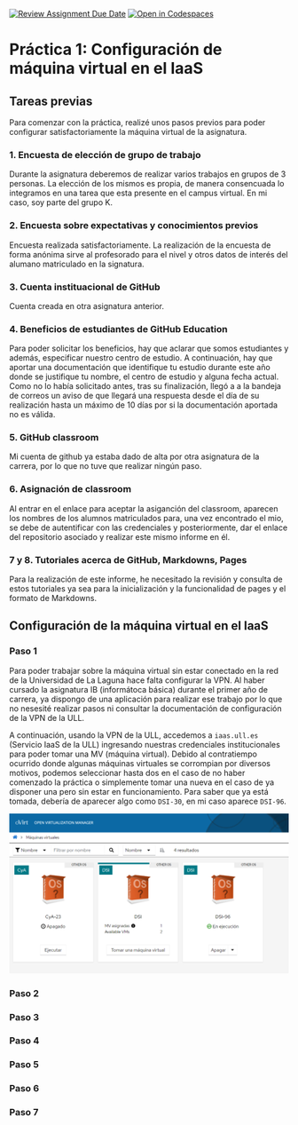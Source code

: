[![Review Assignment Due Date](https://classroom.github.com/assets/deadline-readme-button-22041afd0340ce965d47ae6ef1cefeee28c7c493a6346c4f15d667ab976d596c.svg)](https://classroom.github.com/a/h8fF_2CY)
[![Open in Codespaces](https://classroom.github.com/assets/launch-codespace-2972f46106e565e64193e422d61a12cf1da4916b45550586e14ef0a7c637dd04.svg)](https://classroom.github.com/open-in-codespaces?assignment_repo_id=17999013)

# Práctica 1: Configuración de máquina virtual en el IaaS
## Tareas previas

Para comenzar con la práctica, realizé unos pasos previos para poder configurar satisfactoriamente la máquina virtual de la asignatura.

### 1. Encuesta de elección de grupo de trabajo

Durante la asignatura deberemos de realizar varios trabajos en grupos de 3 personas. La elección de los mismos es propia, de manera consencuada lo integramos en una tarea que esta presente en el campus virtual. En mi caso, soy parte del grupo K.

### 2. Encuesta sobre expectativas y conocimientos previos

Encuesta realizada satisfactoriamente. La realización de la encuesta de forma anónima sirve al profesorado para el nivel y otros datos de interés del alumano matriculado en la signatura.

### 3. Cuenta instituacional de GitHub

Cuenta creada en otra asignatura anterior.

### 4. Beneficios de estudiantes de GitHub Education

Para poder solicitar los beneficios, hay que aclarar que somos estudiantes y además, especificar nuestro centro de estudio. A continuación, hay que aportar una documentación que identifique tu estudio durante este año donde se justifique tu nombre, el centro de estudio y alguna fecha actual. 
Como no lo había solicitado antes, tras su finalización, llegó a a la bandeja de correos un aviso de que llegará una respuesta desde el día de su realización hasta un máximo de 10 días por si la documentación aportada no es válida.



### 5. GitHub classroom

Mi cuenta de github ya estaba dado de alta por otra asignatura de la carrera, por lo que no tuve que realizar ningún paso.

### 6. Asignación de classroom

Al entrar en el enlace para aceptar la asiganción del classroom, aparecen los nombres de los alumnos matriculados para, una vez encontrado el mio, se debe de autentificar con las credenciales y posteriormente, dar el enlace del repositorio asociado y realizar este mismo informe en él.

### 7 y 8. Tutoriales acerca de GitHub, Markdowns, Pages

Para la realización de este informe, he necesitado la revisión y consulta de estos tutoriales ya sea para la inicialización y la funcionalidad de pages y el formato de Markdowns.

## Configuración de la máquina virtual en el IaaS

### Paso 1

Para poder trabajar sobre la máquina virtual sin estar conectado en la red de la Universidad de La Laguna hace falta configurar la VPN. Al haber cursado la asignatura IB (informátoca básica) durante el primer año de carrera, ya dispongo de una aplicación para realizar ese trabajo por lo que no nesesité realizar pasos ni consultar la documentación de configuración de la VPN de la ULL. 

A continuación, usando la VPN de la ULL, accedemos a `iaas.ull.es` (Servicio IaaS de la ULL) ingresando nuestras credenciales institucionales para poder tomar una MV (máquina virtual). Debido al contratiempo ocurrido donde algunas máquinas virtuales se corrompian por diversos motivos, podemos seleccionar hasta dos en el caso de no haber comenzado la práctica o simplemente tomar una nueva en el caso de ya disponer una pero sin estar en funcionamiento. Para saber que ya está tomada, debería de aparecer algo como `DSI-30`, en mi caso aparece `DSI-96`.

![iaas](./iaas.PNG)

### Paso 2



### Paso 3


### Paso 4

### Paso 5

### Paso 6

### Paso 7

